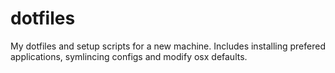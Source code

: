 # dotfiles

My dotfiles and setup scripts for a new machine. Includes installing prefered applications, symlincing configs and modify osx defaults. 

